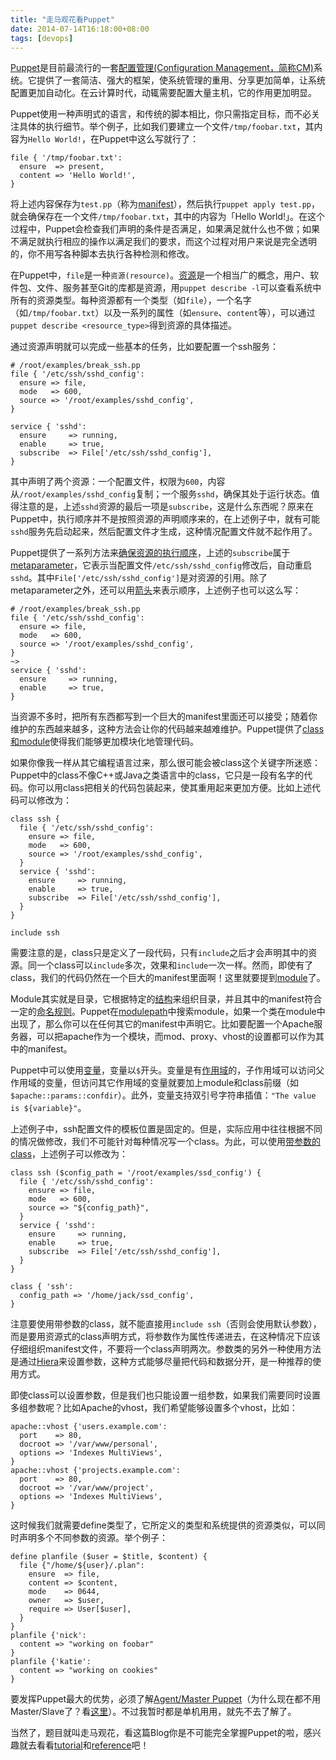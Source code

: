 ```yaml
---
title: "走马观花看Puppet"
date: 2014-07-14T16:18:00+08:00
tags: [devops]
---
```


[Puppet](http://puppetlabs.com)是目前最流行的一套[配置管理(Configuration Management，简称CM)](http://en.wikipedia.org/wiki/Configuration_management)系统。它提供了一套简洁、强大的框架，使系统管理的重用、分享更加简单，让系统配置更加自动化。在云计算时代，动辄需要配置大量主机，它的作用更加明显。

Puppet使用一种声明式的语言，和传统的脚本相比，你只需指定目标，而不必关注具体的执行细节。举个例子，比如我们要建立一个文件`/tmp/foobar.txt`，其内容为`Hello World!`，在Puppet中这么写就行了：

~~~ puppet
file { '/tmp/foobar.txt':
  ensure  => present,
  content => 'Hello World!',
}
~~~~

将上述内容保存为`test.pp`（称为[manifest](https://docs.puppetlabs.com/pe/latest/puppet_modules_manifests.html#manifests)），然后执行`puppet apply test.pp`，就会确保存在一个文件`/tmp/foobar.txt`，其中的内容为「Hello World!」。在这个过程中，Puppet会检查我们声明的条件是否满足，如果满足就什么也不做；如果不满足就执行相应的操作以满足我们的要求，而这个过程对用户来说是完全透明的，你不用写各种脚本去执行各种检测和修改。

在Puppet中，`file`是一种`资源(resource)`。[资源](http://docs.puppetlabs.com/puppet/3.6/reference/lang_resources.html)是一个相当广的概念，用户、软件包、文件、服务甚至Git的库都是资源，用`puppet describe -l`可以查看系统中所有的资源类型。每种资源都有一个类型（如`file`），一个名字（如`/tmp/foobar.txt`）以及一系列的属性（如`ensure`、`content`等），可以通过`puppet describe <resource_type>`得到资源的具体描述。

通过资源声明就可以完成一些基本的任务，比如要配置一个ssh服务：

~~~ puppet
# /root/examples/break_ssh.pp
file { '/etc/ssh/sshd_config':
  ensure => file,
  mode   => 600,
  source => '/root/examples/sshd_config',
}

service { 'sshd':
  ensure     => running,
  enable     => true,
  subscribe  => File['/etc/ssh/sshd_config'],
}
~~~~

其中声明了两个资源：一个配置文件，权限为`600`，内容从`/root/examples/sshd_config`复制；一个服务`sshd`，确保其处于运行状态。值得注意的是，上述`sshd`资源的最后一项是`subscribe`，这是什么东西呢？原来在Puppet中，执行顺序并不是按照资源的声明顺序来的，在上述例子中，就有可能`sshd`服务先启动起来，然后配置文件才生成，这种情况配置文件就不起作用了。

Puppet提供了一系列方法来[确保资源的执行顺序](http://docs.puppetlabs.com/learning/ordering.html)，上述的`subscribe`属于[metaparameter](http://docs.puppetlabs.com/learning/ordering.html#metaparameters-resource-references-and-ordering)，它表示当配置文件`/etc/ssh/sshd_config`修改后，自动重启`sshd`。其中`File['/etc/ssh/sshd_config']`是对资源的引用。除了metaparameter之外，还可以用[箭头](http://docs.puppetlabs.com/learning/ordering.html#chaining-arrows)来表示顺序，上述例子也可以这么写：

~~~ puppet
# /root/examples/break_ssh.pp
file { '/etc/ssh/sshd_config':
  ensure => file,
  mode   => 600,
  source => '/root/examples/sshd_config',
}
~>
service { 'sshd':
  ensure     => running,
  enable     => true,
}
~~~~

当资源不多时，把所有东西都写到一个巨大的manifest里面还可以接受；随着你维护的东西越来越多，这种方法会让你的代码越来越难维护。Puppet提供了[class和module](http://docs.puppetlabs.com/learning/modules1.html)使得我们能够更加模块化地管理代码。

如果你像我一样从其它编程语言过来，那么很可能会被class这个关键字所迷惑：Puppet中的class不像C++或Java之类语言中的class，它只是一段有名字的代码。你可以用class把相关的代码包装起来，使其重用起来更加方便。比如上述代码可以修改为：

~~~ puppet
class ssh {
  file { '/etc/ssh/sshd_config':
    ensure => file,
    mode   => 600,
    source => '/root/examples/sshd_config',
  }
  service { 'sshd':
    ensure     => running,
    enable     => true,
    subscribe  => File['/etc/ssh/sshd_config'],
  }
}

include ssh
~~~~

需要注意的是，class只是定义了一段代码，只有`include`之后才会声明其中的资源。同一个class可以`include`多次，效果和`include`一次一样。然而，即使有了class，我们的代码仍然在一个巨大的manifest里面啊！这里就要提到[module](http://docs.puppetlabs.com/learning/modules1.html#modules)了。

Module其实就是目录，它根据特定的[结构](http://docs.puppetlabs.com/learning/modules1.html#module-structure)来组织目录，并且其中的manifest符合一定的[命名规则](http://docs.puppetlabs.com/learning/modules1.html#organizing-and-referencing-manifests)。Puppet在[modulepath](http://docs.puppetlabs.com/learning/modules1.html#the-modulepath)中搜索module，如果一个类在module中出现了，那么你可以在任何其它的manifest中声明它。比如要配置一个Apache服务器，可以把apache作为一个模块，而mod、proxy、vhost的设置都可以作为其中的manifest。

Puppet中可以使用[变量](http://docs.puppetlabs.com/learning/variables.html)，变量以`$`开头。变量是有[作用域](http://docs.puppetlabs.com/puppet/latest/reference/lang_scope.html)的，子作用域可以访问父作用域的变量，但访问其它作用域的变量就要加上module和class前缀（如`$apache::params::confdir`）。此外，变量支持双引号字符串插值：`"The value is ${variable}"`。

上述例子中，ssh配置文件的模板位置是固定的。但是，实际应用中往往根据不同的情况做修改，我们不可能针对每种情况写一个class。为此，可以使用[带参数的class](http://docs.puppetlabs.com/learning/modules2.html)，上述例子可以修改为：

~~~ puppet
class ssh ($config_path = '/root/examples/ssd_config') {
  file { '/etc/ssh/sshd_config':
    ensure => file,
    mode   => 600,
    source => "${config_path}",
  }
  service { 'sshd':
    ensure     => running,
    enable     => true,
    subscribe  => File['/etc/ssh/sshd_config'],
  }
}

class { 'ssh':
  config_path => '/home/jack/ssd_config',
}
~~~~

注意要使用带参数的class，就不能直接用`include ssh`（否则会使用默认参数），而是要用资源式的class声明方式，将参数作为属性传递进去，在这种情况下应该仔细组织manifest文件，不要将一个class声明两次。参数类的另外一种使用方法是通过[Hiera](http://docs.puppetlabs.com/hiera/1/puppet.html)来设置参数，这种方式能够尽量把代码和数据分开，是一种推荐的使用方式。

即使class可以设置参数，但是我们也只能设置一组参数，如果我们需要同时设置多组参数呢？比如Apache的vhost，我们希望能够设置多个vhost，比如：

~~~ puppet
apache::vhost {'users.example.com':
  port    => 80,
  docroot => '/var/www/personal',
  options => 'Indexes MultiViews',
}
apache::vhost {'projects.example.com':
  port    => 80,
  docroot => '/var/www/project',
  options => 'Indexes MultiViews',
}
~~~~

这时候我们就需要define类型了，它所定义的类型和系统提供的资源类似，可以同时声明多个不同参数的资源。举个例子：

~~~ puppet
define planfile ($user = $title, $content) {
  file {"/home/${user}/.plan":
    ensure  => file,
    content => $content,
    mode    => 0644,
    owner   => $user,
    require => User[$user],
  }
}
planfile {'nick':
  content => "working on foobar"
}
planfile {'katie':
  content => "working on cookies"
}
~~~~

要发挥Puppet最大的优势，必须了解[Agent/Master Puppet](http://docs.puppetlabs.com/learning/agent_master_basic.html)（为什么现在都不用Master/Slave了？看[这里](https://github.com/django/django/pull/2692)）。不过我暂时都是单机用用，就先不去了解了。

当然了，题目就叫走马观花，看这篇Blog你是不可能完全掌握Puppet的啦，感兴趣就去看看[tutorial](https://puppetlabs.com/download-learning-vm)和[reference](http://docs.puppetlabs.com/puppet/latest/reference/)吧！
